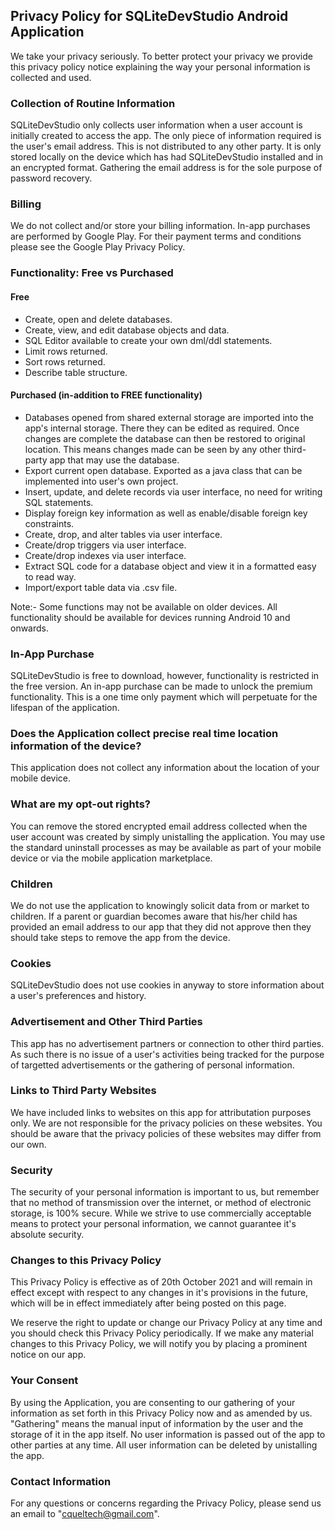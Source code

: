 ## Privacy Policy for SQLiteDevStudio Android Application
We take your privacy seriously. To better protect your privacy we provide this privacy policy notice explaining the way your personal information is collected and used.

### Collection of Routine Information
SQLiteDevStudio only collects user information when a user account is initially created to access the app. The only piece of information required is the user's email address. This is not distributed to any other party. It is only stored locally on the device which has had SQLiteDevStudio installed and in an encrypted format. Gathering the email address is for the sole purpose of password recovery.

### Billing
We do not collect and/or store your billing information. In-app purchases are performed by Google Play. For their payment terms and conditions please see the Google Play Privacy Policy.

### Functionality: Free vs Purchased
#### Free
- Create, open and delete databases.
- Create, view, and edit database objects and data.
- SQL Editor available to create your own dml/ddl statements.
- Limit rows returned.
- Sort rows returned.
- Describe table structure.
#### Purchased (in-addition to FREE functionality)
- Databases opened from shared external storage are imported into the app's internal storage. There they can be edited as required. Once changes are complete the database can then be restored to original location. This means changes made can be seen by any other third-party app that may use the database.
- Export current open database. Exported as a java class that can be implemented into user's own project.
- Insert, update, and delete records via user interface, no need for writing SQL statements.
- Display foreign key information as well as enable/disable foreign key constraints.
- Create, drop, and alter tables via user interface.
- Create/drop triggers via user interface.
- Create/drop indexes via user interface.
- Extract SQL code for a database object and view it in a formatted easy to read way.
- Import/export table data via .csv file.

Note:- Some functions may not be available on older devices. All functionality should be available for devices running Android 10 and onwards.

### In-App Purchase
SQLiteDevStudio is free to download, however, functionality is restricted in the free version. An in-app purchase can be made to unlock the premium functionality. This is a one time only payment which will perpetuate for the lifespan of the application.

### Does the Application collect precise real time location information of the device?
This application does not collect any information about the location of your mobile device.

### What are my opt-out rights?
You can remove the stored encrypted email address collected when the user account was created by simply unistalling the application. You may use the standard uninstall processes as may be available as part of your mobile device or via the mobile application marketplace.

### Children
We do not use the application to knowingly solicit data from or market to children. If a parent or guardian becomes aware that his/her child has provided an email address to our app that they did not approve then they should take steps to remove the app from the device.

### Cookies
SQLiteDevStudio does not use cookies in anyway to store information about a user's preferences and history.

### Advertisement and Other Third Parties
This app has no advertisement partners or connection to other third parties. As such there is no issue of a user's activities being tracked for the purpose of targetted advertisements or the gathering of personal information.

### Links to Third Party Websites
We have included links to websites on this app for attributation purposes only. We are not responsible for the privacy policies on these websites. You should be aware that the privacy policies of these websites may differ from our own.

### Security
The security of your personal information is important to us, but remember that no method of transmission over the internet, or method of electronic storage, is 100% secure. While we strive to use commercially acceptable means to protect your personal information, we cannot guarantee it's absolute security.

### Changes to this Privacy Policy
This Privacy Policy is effective as of 20th October 2021 and will remain in effect except with respect to any changes in it's provisions in the future, which will be in effect immediately after being posted on this page.

We reserve the right to update or change our Privacy Policy at any time and you should check this Privacy Policy periodically. If we make any material changes to this Privacy Policy, we will notify you by placing a prominent notice on our app.

### Your Consent
By using the Application, you are consenting to our gathering of your information as set forth in this Privacy Policy now and as amended by us. "Gathering" means the manual input of information by the user and the storage of it in the app itself. No user information is passed out of the app to other parties at any time. All user information can be deleted by unistalling the app.

### Contact Information
For any questions or concerns regarding the Privacy Policy, please send us an email to "cqueltech@gmail.com".

